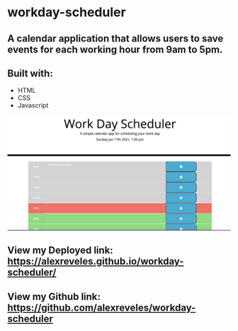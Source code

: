 # workday-scheduler

## A calendar application that allows users to save events for each working hour from 9am to 5pm.

## Built with:
* HTML
* CSS
* Javascript


![](./Develop/images/workday-calendar.png) 


## View my Deployed link: https://alexreveles.github.io/workday-scheduler/

## View my Github link: https://github.com/alexreveles/workday-scheduler